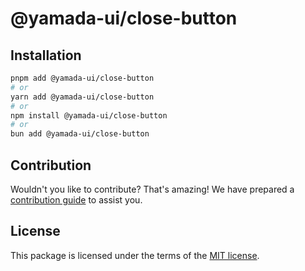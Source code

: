 # @yamada-ui/close-button

## Installation

```sh
pnpm add @yamada-ui/close-button
# or
yarn add @yamada-ui/close-button
# or
npm install @yamada-ui/close-button
# or
bun add @yamada-ui/close-button
```

## Contribution

Wouldn't you like to contribute? That's amazing! We have prepared a [contribution guide](https://github.com/yamada-ui/yamada-ui/blob/main/CONTRIBUTING.md) to assist you.

## License

This package is licensed under the terms of the
[MIT license](https://github.com/yamada-ui/yamada-ui/blob/main/LICENSE).

